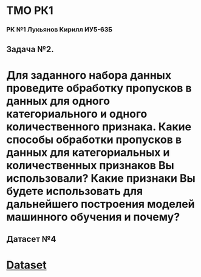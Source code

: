 # TMO РК1

### РК №1 Лукьянов Кирилл ИУ5-63Б
## Задача №2.
# Для заданного набора данных проведите обработку пропусков в данных для одного категориального и одного количественного признака. Какие способы обработки пропусков в данных для категориальных и количественных признаков Вы использовали? Какие признаки Вы будете использовать для дальнейшего построения моделей машинного обучения и почему?

## Датасет №4
# [Dataset](https://www.kaggle.com/datasets/johnsmith88/heart-disease-dataset)